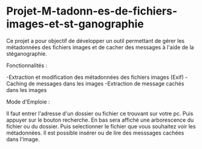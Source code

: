 # Projet-M-tadonn-es-de-fichiers-images-et-st-ganographie 
Ce projet a pour objectif de développer un outil permettant de gérer les métadonnées des 
fichiers images et de cacher des messages à l'aide de la stéganographie.

Fonctionnalités :

-Extraction et modification des métadonnées des fichiers images (Exif)
-Caching de messages dans les images 
-Extraction de message cachés dans les images 

Mode d'Emploie :

Il faut entrer l'adresse d'un dossier ou fichier ce trouvant sur votre pc.
Puis appuyer sur le bouton recherche. En bas sera affiché une arborescence du fichier ou du dossier.
Puis selectionner le fichier que vous souhaitez voir les métadonnées. Il est possible insérer ou de lire des messsages cachées 
dans l'image. 
